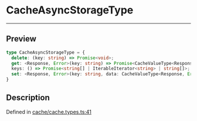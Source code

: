 
      
# CacheAsyncStorageType

<div class="api-docs__separator" data-reactroot="">

---

</div><div class="api-docs__section">

## Preview

</div><div class="api-docs__preview type">

```ts
type CacheAsyncStorageType = {
  delete: (key: string) => Promise<void>; 
  get: <Response, Error>(key: string) => Promise<CacheValueType<Response, Error> | undefined>; 
  keys: () => Promise<string[] | IterableIterator<string> | string[]>; 
  set: <Response, Error>(key: string, data: CacheValueType<Response, Error>) => Promise<void>; 
}
```

</div><div class="api-docs__section">

## Description

</div><div class="api-docs__description"><span class="api-docs__do-not-parse">



</span></div><div class="api-docs__definition">

Defined in [cache/cache.types.ts:41](https://github.com/BetterTyped/hyper-fetch/blob/1a97772c/packages/core/src/cache/cache.types.ts#L41)

</div>
